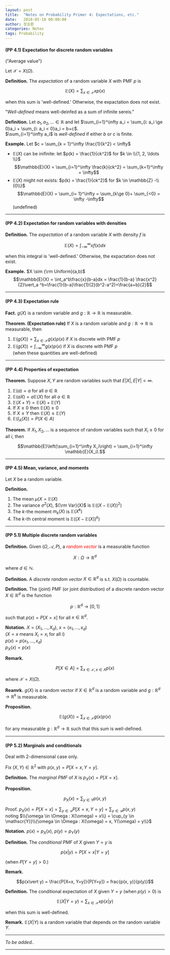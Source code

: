 ```yaml
---
layout: post
title:  "Notes on Probability Primer 4: Expectations, etc."
date:   2018-05-18 00:00:00
author: 장승환
categories: Notes
tags: Probability
---
```


#### (PP 4.1) Expectation for discrete random variables

("Average value")

Let $\mathscr{X} = X(\Omega)$.

**Definition.** The *expectation* of a random variable $X$ with PMF $p$ is

$$\mathbb{E}(X) = \sum_{x \in \mathscr{X}} xp(x)$$

when this sum is 'well-defined.'
Otherwise, the expactation does not exist.

"*Well-defined* means well-deinfed as a sum of infinite sereis."


**Definition.**
Let $a_1, a_2, \ldots \in \mathbb{R}$ and 
let $\sum_{i=1}^\infty a_i = \sum_{i: a_i \ge 0}a_i + \sum_{i: a_i < 0}a_i = b+c$.  
$\sum_{i=1}^\infty a_i$ is *well-defined* if either $b$ or $c$ is finite.


**Example.**
Let $c = \sum_{k = 1}^\infty \frac{1}{k^2} < \infty$   
* $\mathbb{E}(X)$ can be inifinite: let $p(k) = \frac{1}{ck^2}$ for $k \in \\{1, 2, \ldots \\}$  
$$\mathbb{E}(X) = \sum_{i=1}^\infty \frac{k}{ck^2} = \sum_{k=1}^\infty = \infty$$
* $\mathbb{E}(X)$ might not exists: $p(k) = \frac{1}{ck^2}$ for $k \in \mathbb{Z} -\\{0\\}$
$$\mathbb{E}(X) = \sum_{i= 1}^\infty = \sum_{k\ge 0}+ \sum_{<0} = \infty -\infty$$ (undefined)

---

#### (PP 4.2) Expectation for random variables with densities

**Definition.** The *expectation* of a random variable $X$ with density $f$ is

$$\mathbb{E}(X) = \int_{-\infty}^\infty xf(x)dx$$

when this integral is 'well-defined.'
Otherwise, the expactation does not exist.

**Example.**
$X \sim {\rm Uniform}(a,b)$  
$$\mathbb{E}(X) = \int_a^b\frac{x}{b-a}dx = \frac{1}{b-a} \frac{x^2}{2}\vert_a ^b=\frac{1}{b-a}\frac{1}{2}(b^2-a^2)=\frac{a+b}{2}$$

---

#### (PP 4.3) Expectation rule

**Fact.** $g(X)$ is a random variable and $g: \mathbb{R} \rightarrow \mathbb{R}$ is measurable.

**Theorem. (Expectation rule)**
If $X$ is a random variable and $g: \mathbb{R} \rightarrow \mathbb{R}$ is measurable, then
1. $\mathbb{E}(g(X)) = \sum_{x \in \mathscr{X}}g(x)p(x)$ if $X$ is discrete with PMF $p$
2. $\mathbb{E}(g(X)) = \int_{-\infty}^\infty g(x)p(x)$ if $X$ is discrete with PMF $p$  
(when these quantities are well-defined)

---

#### (PP 4.4) Properties of expectation

**Theorem.** Suppose $X, Y$ are random variables such that $E\vert X\vert, E\vert Y\vert <\infty$.
1. $\mathbb{E}(a) = a$ for all $a \in \mathbb{R}$
2. $\mathbb{E}(aX) = a\mathbb{E}(X)$ for all $a \in \mathbb{R}$
3. $\mathbb{E}(X + Y) = \mathbb{E}(X) + \mathbb{E}(Y)$
4. If $X \ge 0$ then $\mathbb{E}(X) \ge 0$
5. If $X \le Y$ then $\mathbb{E}(X) \le \mathbb{E}(Y)$
6. $\mathbb{E}(I_A(X)) = P(X \in A)$

**Theorem.** If $X_1, X_2, \ldots$ is a sequence of random variables such that $X_i \ge 0$ for all $i$, then

$$\mathbb{E}\left(\sum_{i=1}^\infty X_i\right)  = \sum_{i=1}^\infty \mathbb{E}(X_i).$$

---

#### (PP 4.5) Mean, variance, and moments

Let $X$ be a random variable.

**Definition.**
1. The mean $\mu(X = \mathbb{E}(X)$
2. The variance $\sigma^2(X)$, ${\rm Var}(X)$ is $\mathbb{E}((X-\mathbb{E}(X))^2)$
3. The $k$-the moment $m_k(X)$ is $\mathbb{E}(X^k)$
4. The $k$-th central moment is $\mathbb{E}((X-\mathbb{E}(X))^k)$

---

#### (PP 5.1) Multiple discrete random variables

**Definition.** Given $(\Omega, \mathscr{A}, P)$, a <span style="color:red">*random vector*</span> is a measurable function 

$$X : \Omega \rightarrow \mathbb{R}^d$$

where $d \in \mathbb{N}$.

**Definition.** A *discrete random vector* $X \in \mathbb{R}^d$ is s.t. $X(\Omega)$ is countable.

**Definition.** The (joint) PMF (or joint distribution) of a discrete random vector $X \in \mathbb{R}^d$ is the function

$$p:\mathbb{R}^d \rightarrow [0,1]$$ 

such that $p(x)= P[X=x]$ for all $x \in \mathbb{R}^d$. 

**Notation.** $X = (X_1, \ldots, X_d)$, $x = (x_1, \ldots, x_d)$  
($X = x$ means $X_i = x_i$ for all $i$)  
$p(x) = p(x_1, \ldots, x_d)$  
$p_X(x) = p(x)$  

**Remark.** 

$$P[X \in A] = \sum_{x\in \mathscr{X}, x \in A} p(x)$$

where $\mathscr{X} = X(\Omega)$.

**Reamrk.** $g(X)$ is a random vector if $X \in \mathbb{R}^d$ is a random variable and
$g: \mathbb{R}^d \rightarrow \mathbb{R}^k$ is measurable.

**Proposition.**

$$\mathbb{E}(g(X)) = \sum_{x\in \mathscr{X}} g(x)p(x)$$

for any measurable $g: \mathbb{R}^d \rightarrow \mathbb{R}$ such that this sum is well-defined.

---

#### (PP 5.2) Marginals and conditionals

Deal with 2-dimensional case only.

Fix $(X, Y) \in \mathbb{R}^2$ with $p(x, y) = P[X=x, Y=y]$.

**Definition.** The *marginal PMF* of $X$ is $p_X(x) = P[X = x]$.

**Proposition.**

$$p_X(x) = \sum_{y \in Y} p(x, y)$$

Proof. $p_X(x) = P[X=x] = \sum_{y \in \mathscr{Y}} P[X=x, Y=y] = \sum_{y \in \mathscr{Y}}p(x,y)$  
noting $\\{\omega \in \Omega : X(\omega) = x\\} 
= \cup_{y \in \mathscr{Y}}\\{\omega \in \Omega : X(\omega) = x, Y(\omega) = y\\}$ 

**Notation.** $p(x) = p_X(x)$, $p(y) = p_Y(y)$  

**Definition.** The *conditional PMF* of $X$ given $Y=y$ is 

$$p(x\vert y) = P[X=x \vert Y = y]$$

(when $P[Y=y] > 0$.)

**Remark.** 

$$p(x\vert y) = \frac{P[X=x, Y=y]}{P[Y=y]} = frac{p(x, y)}{p(y)}$$

**Definition.** The conditional expectation of $X$ given $Y=y$ (when $p(y) > 0$) is 

$$\mathbb{E}(X\vert Y=y) = \sum_{x \in \mathscr{X}} xp(x \vert y)$$

when this sum is well-defined.

**Remark.** $\mathbb{E}(X\vert Y)$ is a random variable that depends on the random variable $Y$.

---

$$ $$

*To be added..*

---

